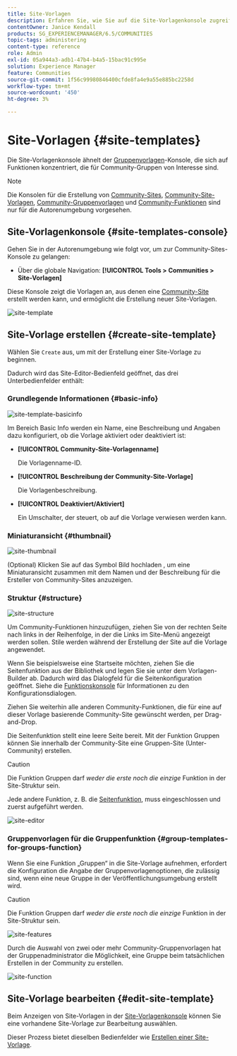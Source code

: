 ```yaml
---
title: Site-Vorlagen
description: Erfahren Sie, wie Sie auf die Site-Vorlagenkonsole zugreifen, um eine Community-Site zu erstellen.
contentOwner: Janice Kendall
products: SG_EXPERIENCEMANAGER/6.5/COMMUNITIES
topic-tags: administering
content-type: reference
role: Admin
exl-id: 05a944a3-adb1-47b4-b4a5-15bac91c995e
solution: Experience Manager
feature: Communities
source-git-commit: 1f56c99980846400cfde8fa4e9a55e885bc2258d
workflow-type: tm+mt
source-wordcount: '450'
ht-degree: 3%

---
```


# Site-Vorlagen {#site-templates}

Die Site-Vorlagenkonsole ähnelt der [Gruppenvorlagen](tools-groups.md)-Konsole, die sich auf Funktionen konzentriert, die für Community-Gruppen von Interesse sind.

>[!NOTE]
>
>Die Konsolen für die Erstellung von [Community-Sites](sites-console.md), [Community-Site-Vorlagen](sites.md), [Community-Gruppenvorlagen](tools-groups.md) und [Community-Funktionen](functions.md) sind nur für die Autorenumgebung vorgesehen.

## Site-Vorlagenkonsole {#site-templates-console}

Gehen Sie in der Autorenumgebung wie folgt vor, um zur Community-Sites-Konsole zu gelangen:

* Über die globale Navigation: **[!UICONTROL Tools > Communities > Site-Vorlagen]**

Diese Konsole zeigt die Vorlagen an, aus denen eine [Community-Site](sites-console.md) erstellt werden kann, und ermöglicht die Erstellung neuer Site-Vorlagen.

![site-template](assets/site-template.png)

## Site-Vorlage erstellen {#create-site-template}

Wählen Sie `Create` aus, um mit der Erstellung einer Site-Vorlage zu beginnen.

Dadurch wird das Site-Editor-Bedienfeld geöffnet, das drei Unterbedienfelder enthält:

### Grundlegende Informationen {#basic-info}

![site-template-basicinfo](assets/site-template-basicinfo.png)

Im Bereich Basic Info werden ein Name, eine Beschreibung und Angaben dazu konfiguriert, ob die Vorlage aktiviert oder deaktiviert ist:

* **[!UICONTROL Community-Site-Vorlagenname]**

  Die Vorlagenname-ID.

* **[!UICONTROL Beschreibung der Community-Site-Vorlage]**

  Die Vorlagenbeschreibung.

* **[!UICONTROL Deaktiviert/Aktiviert]**

  Ein Umschalter, der steuert, ob auf die Vorlage verwiesen werden kann.

### Miniaturansicht {#thumbnail}

![site-thumbnail](assets/site-thumbnail.png)

(Optional) Klicken Sie auf das Symbol Bild hochladen , um eine Miniaturansicht zusammen mit dem Namen und der Beschreibung für die Ersteller von Community-Sites anzuzeigen.

### Struktur {#structure}

![site-structure](assets/site-structure.png)

Um Community-Funktionen hinzuzufügen, ziehen Sie von der rechten Seite nach links in der Reihenfolge, in der die Links im Site-Menü angezeigt werden sollen. Stile werden während der Erstellung der Site auf die Vorlage angewendet.

Wenn Sie beispielsweise eine Startseite möchten, ziehen Sie die Seitenfunktion aus der Bibliothek und legen Sie sie unter dem Vorlagen-Builder ab. Dadurch wird das Dialogfeld für die Seitenkonfiguration geöffnet. Siehe die [Funktionskonsole](functions.md) für Informationen zu den Konfigurationsdialogen.

Ziehen Sie weiterhin alle anderen Community-Funktionen, die für eine auf dieser Vorlage basierende Community-Site gewünscht werden, per Drag-and-Drop.

Die Seitenfunktion stellt eine leere Seite bereit. Mit der Funktion Gruppen können Sie innerhalb der Community-Site eine Gruppen-Site (Unter-Community) erstellen.

>[!CAUTION]
>
>Die Funktion Gruppen darf *weder die erste noch die einzige* Funktion in der Site-Struktur sein.
>
>Jede andere Funktion, z. B. die [Seitenfunktion](functions.md#page-function), muss eingeschlossen und zuerst aufgeführt werden.

![site-editor](assets/site-editor.png)

### Gruppenvorlagen für die Gruppenfunktion {#group-templates-for-groups-function}

Wenn Sie eine Funktion „Gruppen“ in die Site-Vorlage aufnehmen, erfordert die Konfiguration die Angabe der Gruppenvorlagenoptionen, die zulässig sind, wenn eine neue Gruppe in der Veröffentlichungsumgebung erstellt wird.

>[!CAUTION]
>
>Die Funktion Gruppen darf *weder die erste noch die einzige* Funktion in der Site-Struktur sein.

![site-features](assets/site-functions.png)

Durch die Auswahl von zwei oder mehr Community-Gruppenvorlagen hat der Gruppenadministrator die Möglichkeit, eine Gruppe beim tatsächlichen Erstellen in der Community zu erstellen.

![site-function](assets/site-functions1.png)

## Site-Vorlage bearbeiten {#edit-site-template}

Beim Anzeigen von Site-Vorlagen in der [Site-Vorlagenkonsole](#site-templates-console) können Sie eine vorhandene Site-Vorlage zur Bearbeitung auswählen.

Dieser Prozess bietet dieselben Bedienfelder wie [Erstellen einer Site-Vorlage](#create-site-template).

